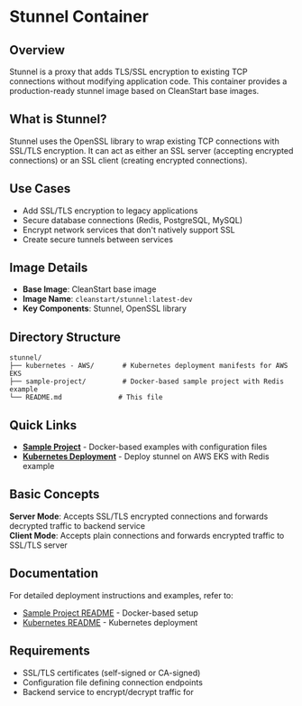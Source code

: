 # Stunnel Container

## Overview

Stunnel is a proxy that adds TLS/SSL encryption to existing TCP connections without modifying application code. This container provides a production-ready stunnel image based on CleanStart base images.

## What is Stunnel?

Stunnel uses the OpenSSL library to wrap existing TCP connections with SSL/TLS encryption. It can act as either an SSL server (accepting encrypted connections) or an SSL client (creating encrypted connections).

## Use Cases

- Add SSL/TLS encryption to legacy applications
- Secure database connections (Redis, PostgreSQL, MySQL)
- Encrypt network services that don't natively support SSL
- Create secure tunnels between services

## Image Details

- **Base Image**: CleanStart base image
- **Image Name**: `cleanstart/stunnel:latest-dev`
- **Key Components**: Stunnel, OpenSSL library

## Directory Structure

```
stunnel/
├── kubernetes - AWS/       # Kubernetes deployment manifests for AWS EKS
├── sample-project/         # Docker-based sample project with Redis example
└── README.md              # This file
```

## Quick Links

- **[Sample Project](sample-project/)** - Docker-based examples with configuration files
- **[Kubernetes Deployment](kubernetes%20-%20AWS/)** - Deploy stunnel on AWS EKS with Redis example

## Basic Concepts

**Server Mode**: Accepts SSL/TLS encrypted connections and forwards decrypted traffic to backend service  
**Client Mode**: Accepts plain connections and forwards encrypted traffic to SSL/TLS server

## Documentation

For detailed deployment instructions and examples, refer to:
- [Sample Project README](sample-project/README.md) - Docker-based setup
- [Kubernetes README](kubernetes%20-%20AWS/README.md) - Kubernetes deployment

## Requirements

- SSL/TLS certificates (self-signed or CA-signed)
- Configuration file defining connection endpoints
- Backend service to encrypt/decrypt traffic for

